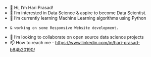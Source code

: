- 👋 Hi, I’m Hari Prasad!
- 👀 I’m interested in Data Science & aspire to become Data Scientist.
- 🌱 I’m currently learning Machine Learning algorithms using Python
-     & working on some Responsive Website development.
- 💞️ I’m looking to collaborate on open source data science projects
- 📫 How to reach me - https://www.linkedin.com/in/hari-prasad-b84b20190/

<!---
HariPrasad-1999/HariPrasad-1999 is a ✨ special ✨ repository because its `README.md` (this file) appears on your GitHub profile.
You can click the Preview link to take a look at your changes.
--->
